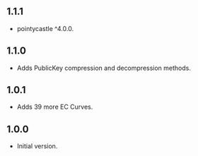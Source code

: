 ## 1.1.1

- pointycastle ^4.0.0.

## 1.1.0

- Adds PublicKey compression and decompression methods.

## 1.0.1

- Adds 39 more EC Curves.

## 1.0.0

- Initial version.
